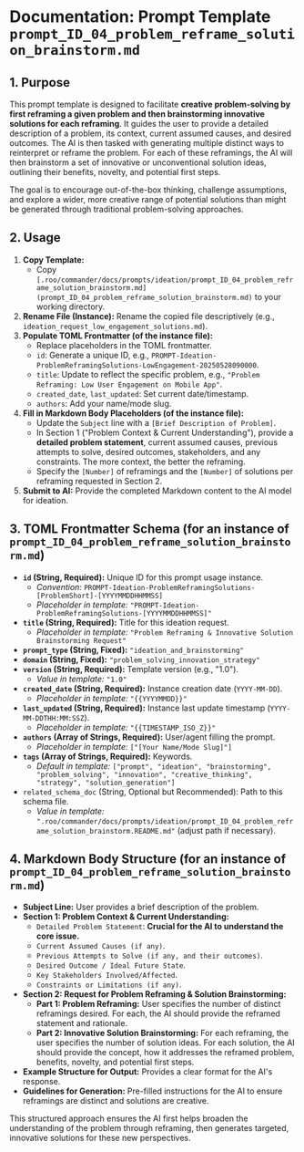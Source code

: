 # Documentation: Prompt Template `prompt_ID_04_problem_reframe_solution_brainstorm.md`

## 1. Purpose

This prompt template is designed to facilitate **creative problem-solving by first reframing a given problem and then brainstorming innovative solutions for each reframing**. It guides the user to provide a detailed description of a problem, its context, current assumed causes, and desired outcomes. The AI is then tasked with generating multiple distinct ways to reinterpret or reframe the problem. For each of these reframings, the AI will then brainstorm a set of innovative or unconventional solution ideas, outlining their benefits, novelty, and potential first steps.

The goal is to encourage out-of-the-box thinking, challenge assumptions, and explore a wider, more creative range of potential solutions than might be generated through traditional problem-solving approaches.

## 2. Usage

1.  **Copy Template:**
    *   Copy `[.roo/commander/docs/prompts/ideation/prompt_ID_04_problem_reframe_solution_brainstorm.md](prompt_ID_04_problem_reframe_solution_brainstorm.md)` to your working directory.
2.  **Rename File (Instance):** Rename the copied file descriptively (e.g., `ideation_request_low_engagement_solutions.md`).
3.  **Populate TOML Frontmatter (of the instance file):**
    *   Replace placeholders in the TOML frontmatter.
    *   `id`: Generate a unique ID, e.g., `PROMPT-Ideation-ProblemReframingSolutions-LowEngagement-20250528090000`.
    *   `title`: Update to reflect the specific problem, e.g., `"Problem Reframing: Low User Engagement on Mobile App"`.
    *   `created_date`, `last_updated`: Set current date/timestamp.
    *   `authors`: Add your name/mode slug.
4.  **Fill in Markdown Body Placeholders (of the instance file):**
    *   Update the `Subject` line with a `[Brief Description of Problem]`.
    *   In Section 1 ("Problem Context & Current Understanding"), provide a **detailed problem statement**, current assumed causes, previous attempts to solve, desired outcomes, stakeholders, and any constraints. The more context, the better the reframing.
    *   Specify the `[Number]` of reframings and the `[Number]` of solutions per reframing requested in Section 2.
5.  **Submit to AI:** Provide the completed Markdown content to the AI model for ideation.

## 3. TOML Frontmatter Schema (for an instance of `prompt_ID_04_problem_reframe_solution_brainstorm.md`)

*   **`id` (String, Required):** Unique ID for this prompt usage instance.
    *   *Convention:* `PROMPT-Ideation-ProblemReframingSolutions-[ProblemShort]-[YYYYMMDDHHMMSS]`
    *   *Placeholder in template:* `"PROMPT-Ideation-ProblemReframingSolutions-[YYYYMMDDHHMMSS]"`
*   **`title` (String, Required):** Title for this ideation request.
    *   *Placeholder in template:* `"Problem Reframing & Innovative Solution Brainstorming Request"`
*   **`prompt_type` (String, Fixed):** `"ideation_and_brainstorming"`
*   **`domain` (String, Fixed):** `"problem_solving_innovation_strategy"`
*   **`version` (String, Required):** Template version (e.g., "1.0").
    *   *Value in template:* `"1.0"`
*   **`created_date` (String, Required):** Instance creation date (`YYYY-MM-DD`).
    *   *Placeholder in template:* `"{{YYYYMMDD}}"`
*   **`last_updated` (String, Required):** Instance last update timestamp (`YYYY-MM-DDTHH:MM:SSZ`).
    *   *Placeholder in template:* `"{{TIMESTAMP_ISO_Z}}"`
*   **`authors` (Array of Strings, Required):** User/agent filling the prompt.
    *   *Placeholder in template:* `["[Your Name/Mode Slug]"]`
*   **`tags` (Array of Strings, Required):** Keywords.
    *   *Default in template:* `["prompt", "ideation", "brainstorming", "problem_solving", "innovation", "creative_thinking", "strategy", "solution_generation"]`
*   `related_schema_doc` (String, Optional but Recommended): Path to this schema file.
    *   *Value in template:* `".roo/commander/docs/prompts/ideation/prompt_ID_04_problem_reframe_solution_brainstorm.README.md"` (adjust path if necessary).

## 4. Markdown Body Structure (for an instance of `prompt_ID_04_problem_reframe_solution_brainstorm.md`)

*   **Subject Line:** User provides a brief description of the problem.
*   **Section 1: Problem Context & Current Understanding:**
    *   `Detailed Problem Statement`: **Crucial for the AI to understand the core issue.**
    *   `Current Assumed Causes (if any)`.
    *   `Previous Attempts to Solve (if any, and their outcomes)`.
    *   `Desired Outcome / Ideal Future State`.
    *   `Key Stakeholders Involved/Affected`.
    *   `Constraints or Limitations (if any)`.
*   **Section 2: Request for Problem Reframing & Solution Brainstorming:**
    *   **Part 1: Problem Reframing:** User specifies the number of distinct reframings desired. For each, the AI should provide the reframed statement and rationale.
    *   **Part 2: Innovative Solution Brainstorming:** For each reframing, the user specifies the number of solution ideas. For each solution, the AI should provide the concept, how it addresses the reframed problem, benefits, novelty, and potential first steps.
*   **Example Structure for Output:** Provides a clear format for the AI's response.
*   **Guidelines for Generation:** Pre-filled instructions for the AI to ensure reframings are distinct and solutions are creative.

This structured approach ensures the AI first helps broaden the understanding of the problem through reframing, then generates targeted, innovative solutions for these new perspectives.